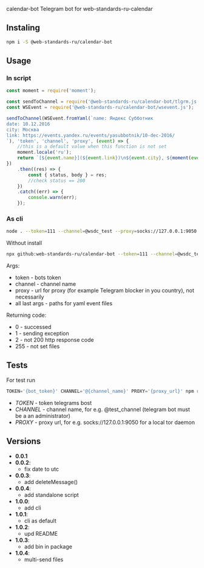 calendar-bot
Telegram bot for web-standards-ru-calendar

## Instaling

```bash
npm i -S @web-standards-ru/calendar-bot
```

## Usage

### In script
```javascript
const moment = require('moment');

const sendToChannel = require('@web-standards-ru/calendar-bot/tlgrm.js');
const WSEvent = require('@web-standards-ru/calendar-bot/wsevent.js');

sendToChannel(WSEvent.fromYaml(`name: Яндекс Субботник
date: 10.12.2016
city: Москва
link: https://events.yandex.ru/events/yasubbotnik/10-dec-2016/
`), 'token', 'channel', 'proxy', (event) => {
    //this is a default value when this function is not set
    moment.locale('ru');
    return `[${event.name}](${event.link})\n${event.city}, ${moment(event.start).utc().format('DD MMMM YYYY')}`);
})
    .then((res) => {
        const { status, body } = res;
        //check status == 200
    })
    .catch((err) => {
        console.warn(err);
    });

```

### As cli

```bash
node . --token=111 --channel=@wsdc_test --proxy=socks://127.0.0.1:9050 events/2016-11-24-moscowjs1.yml events/2016-11-24-moscowjs2.yml
```

Without install
```bash
npx github:web-standards-ru/calendar-bot --token=111 --channel=@wsdc_test --proxy=socks://127.0.0.1:9050 events/2016-11-24-moscowjs1.yml events/2016-11-24-moscowjs2.yml
```

Args:

- token - bots token
- channel - channel name
- proxy - url for proxy (for example Telegram blocker in you country), not necessarily
- all last args - paths for yaml event files

Returning code:

- 0 - successed
- 1 - sending exception
- 2 - not 200 http response code
- 255 - not set files


## Tests

For test run

```javascript
TOKEN='{bot_token}' CHANNEL='@{channel_name}' PROXY='{proxy_url}' npm run test
```

- *TOKEN* - token telegrams bost
- *CHANNEL* - channel name, for e.g. @test_channel (telegram bot must be a an administrator)
- *PROXY* - proxy url, for e.g. socks://127.0.0.1:9050 for a local tor daemon

## Versions

- **0.0.1**
- **0.0.2**:
    - fix date to utc
- **0.0.3**:
    - add deleteMessage()
- **0.0.4**:
    - add standalone script
- **1.0.0**:
    - add cli
- **1.0.1**:
    - cli as default
- **1.0.2**:
    - upd README
- **1.0.3**:
    - add bin in package
- **1.0.4**:
    - multi-send files

